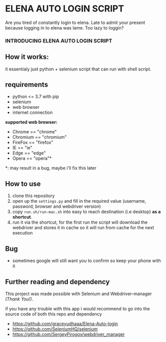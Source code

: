 # ELENA AUTO LOGIN SCRIPT

Are you tired of constantly login to elena.
Late to admit your present because logging in to elena was lame.
Too lazy to loggin? 

### **INTRODUCING ELENA AUTO LOGIN SCRIPT**

## How it works:

it essentialy just python + selenium script that can run with shell script.

## requirements

- python <= 3.7 with pip
- selenium
- web browser
- internet connection

**supported web browser:**
- Chrome == "chrome"
- Chromium == "chromium"
- FireFox == "firefox"
- IE == "ie"
- Edge == "edge"
- Opera == "opera"*

*: may result in a bug, maybe i'll fix this later

## How to use

1. clone this repository
2. open up the `settings.py` and fill in the required value (username, password, browser and webdriver version)
3. copy `run.sh/run-mac.sh` into easy to reach destination (i.e desktop) **as a shortcut**.
4. run it via the shortcut, for the first run the script will download the webdriver and stores it in cache so it will run from cache for the next execution

## Bug
- sometimes google will still want you to confirm so keep your phone with it

## Further reading and dependency
This project was made possible with Selenium and Webdriver-manager *(Thank You!)*. 

if you have any trouble with this app i would recommend to go into the source code of both this repo and dependency

- https://github.com/graceyudhaaa/Elena-Auto-login
- https://github.com/SeleniumHQ/selenium
- https://github.com/SergeyPirogov/webdriver_manager

